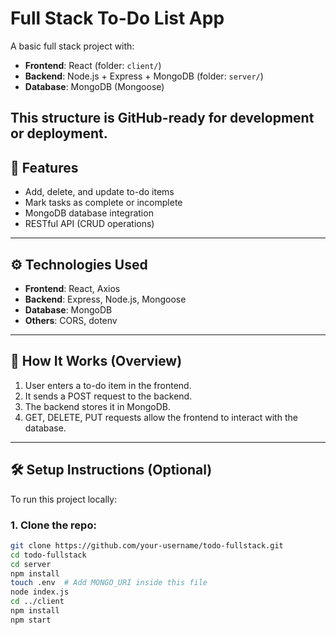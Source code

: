 # Full Stack To-Do List App

A basic full stack project with:

- **Frontend**: React (folder: `client/`)
- **Backend**: Node.js + Express + MongoDB (folder: `server/`)
- **Database**: MongoDB (Mongoose)

This structure is GitHub-ready for development or deployment.
---

## 🚀 Features

- Add, delete, and update to-do items
- Mark tasks as complete or incomplete
- MongoDB database integration
- RESTful API (CRUD operations)

---

## ⚙️ Technologies Used

- **Frontend**: React, Axios
- **Backend**: Express, Node.js, Mongoose
- **Database**: MongoDB
- **Others**: CORS, dotenv

---

## 🧠 How It Works (Overview)

1. User enters a to-do item in the frontend.
2. It sends a POST request to the backend.
3. The backend stores it in MongoDB.
4. GET, DELETE, PUT requests allow the frontend to interact with the database.

---

## 🛠️ Setup Instructions (Optional)

To run this project locally:

### 1. Clone the repo:
```bash
git clone https://github.com/your-username/todo-fullstack.git
cd todo-fullstack
cd server
npm install
touch .env  # Add MONGO_URI inside this file
node index.js
cd ../client
npm install
npm start
